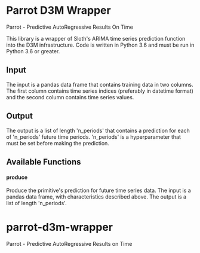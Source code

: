 # Parrot D3M Wrapper
Parrot - Predictive AutoRegressive Results On Time

This library is a wrapper of Sloth's ARIMA time series prediction function into the D3M infrastructure. Code is written in Python 3.6 and must be run in Python 3.6 or greater. 

## Input

The input is a pandas data frame that contains training data in two columns. The first column contains time series indices (preferably in datetime format) and the second column contains time series values. 

## Output 

The output is a list of length 'n_periods' that contains a prediction for each of 'n_periods' future time periods. 'n_periods' is a hyperparameter that must be set before making the prediction.

## Available Functions

#### produce
Produce the primitive's prediction for future time series data. The input is a pandas data frame, with characteristics described above. The output is a list of length 'n_periods'.

# parrot-d3m-wrapper
Parrot - Predictive AutoRegressive Results on Time

